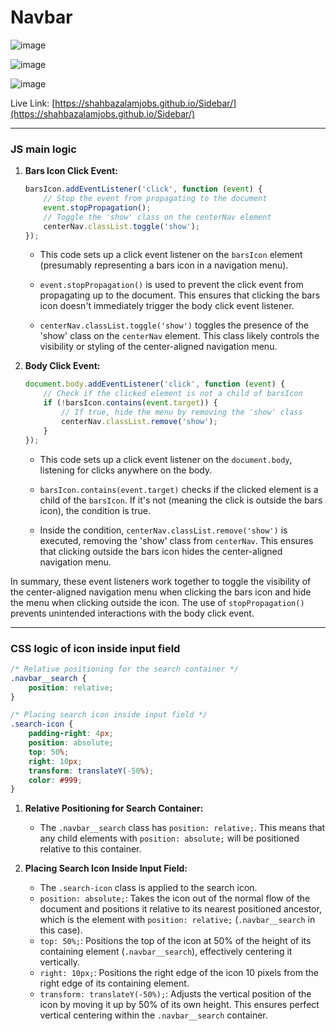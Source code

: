
# Navbar

![image](https://github.com/shahbazalamjobs/01-Javascript-Beginners-Project/assets/125631878/5400ff95-2b53-4282-8764-2eef19b597be)


![image](https://github.com/shahbazalamjobs/01-Javascript-Beginners-Project/assets/125631878/c0a81636-9d52-47e4-b718-8d1e421e97a7)

![image](https://github.com/shahbazalamjobs/01-Javascript-Beginners-Project/assets/125631878/587ace32-c689-4e28-ae02-1928bdeff878)



Live Link: [https://shahbazalamjobs.github.io/Sidebar/](https://shahbazalamjobs.github.io/Sidebar/)

---
### JS main logic

1. **Bars Icon Click Event:**
   ```javascript
   barsIcon.addEventListener('click', function (event) {
       // Stop the event from propagating to the document
       event.stopPropagation();
       // Toggle the 'show' class on the centerNav element
       centerNav.classList.toggle('show');
   });
   ```
   - This code sets up a click event listener on the `barsIcon` element (presumably representing a bars icon in a navigation menu).
   - `event.stopPropagation()` is used to prevent the click event from propagating up to the document. This ensures that clicking the bars icon doesn't immediately trigger the body click event listener.

   - `centerNav.classList.toggle('show')` toggles the presence of the 'show' class on the `centerNav` element. This class likely controls the visibility or styling of the center-aligned navigation menu.

2. **Body Click Event:**
   ```javascript
   document.body.addEventListener('click', function (event) {
       // Check if the clicked element is not a child of barsIcon
       if (!barsIcon.contains(event.target)) {
           // If true, hide the menu by removing the 'show' class
           centerNav.classList.remove('show');
       }
   });
   ```
   - This code sets up a click event listener on the `document.body`, listening for clicks anywhere on the body.
   - `barsIcon.contains(event.target)` checks if the clicked element is a child of the `barsIcon`. If it's not (meaning the click is outside the bars icon), the condition is true.

   - Inside the condition, `centerNav.classList.remove('show')` is executed, removing the 'show' class from `centerNav`. This ensures that clicking outside the bars icon hides the center-aligned navigation menu.

In summary, these event listeners work together to toggle the visibility of the center-aligned navigation menu when clicking the bars icon and hide the menu when clicking outside the icon. The use of `stopPropagation()` prevents unintended interactions with the body click event.

---


### CSS logic of icon inside input field

```css
/* Relative positioning for the search container */
.navbar__search {
    position: relative;
}

/* Placing search icon inside input field */
.search-icon {
    padding-right: 4px;
    position: absolute;
    top: 50%;
    right: 10px;
    transform: translateY(-50%);
    color: #999;
}
```

1. **Relative Positioning for Search Container:**
   - The `.navbar__search` class has `position: relative;`. This means that any child elements with `position: absolute;` will be positioned relative to this container.

2. **Placing Search Icon Inside Input Field:**
   - The `.search-icon` class is applied to the search icon.
   - `position: absolute;`: Takes the icon out of the normal flow of the document and positions it relative to its nearest positioned ancestor, which is the element with `position: relative;` (`.navbar__search` in this case).
   - `top: 50%;`: Positions the top of the icon at 50% of the height of its containing element (`.navbar__search`), effectively centering it vertically.
   - `right: 10px;`: Positions the right edge of the icon 10 pixels from the right edge of its containing element.
   - `transform: translateY(-50%);`: Adjusts the vertical position of the icon by moving it up by 50% of its own height. This ensures perfect vertical centering within the `.navbar__search` container.


